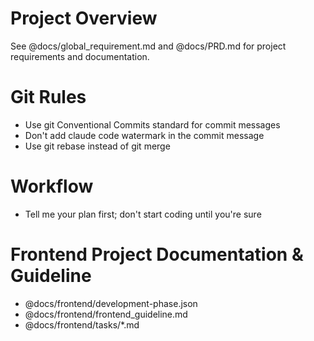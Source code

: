# Project Overview

See @docs/global_requirement.md and @docs/PRD.md for project requirements and documentation.

# Git Rules

- Use git Conventional Commits standard for commit messages
- Don't add claude code watermark in the commit message
- Use git rebase instead of git merge

# Workflow

- Tell me your plan first; don't start coding until you're sure

# Frontend Project Documentation & Guideline

- @docs/frontend/development-phase.json
- @docs/frontend/frontend_guideline.md
- @docs/frontend/tasks/\*.md
